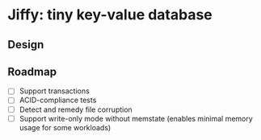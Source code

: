 # Jiffy: tiny key-value database

## Design

## Roadmap

- [ ] Support transactions
- [ ] ACID-compliance tests
- [ ] Detect and remedy file corruption
- [ ] Support write-only mode without memstate (enables minimal memory usage for some workloads)
